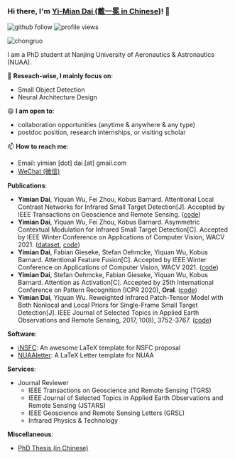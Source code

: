 ### Hi there, I'm [Yi-Mian Dai (戴一冕 in Chinese)](https://yimiandai.work/)! 👋

<p align="left"> 
  <img src="https://img.shields.io/github/followers/YimianDai?label=Followers" alt="github follow" />
  <img src="https://komarev.com/ghpvc/?username=YimianDai" alt="profile views" /> 
</p>

<p align="left"> <img src="https://github-readme-stats.vercel.app/api?username=YimianDai&show_icons=true&include_all_commits=true&count_private=true" alt="chongruo" /> </p>

I am a PhD student at Nanjing University of Aeronautics & Astronautics (NUAA).

🔭 **Reseach-wise, I mainly focus on**:

- Small Object Detection
- Neural Architecture Design

😄 **I am open to**:

- collaboration opportunities (anytime & anywhere & any type)
- postdoc position, research internships, or visiting scholar


📫 **How to reach me**:

- Email: yimian [dot] dai [at] gmail.com
- [WeChat (微信)](https://raw.githubusercontent.com/YimianDai/imgbed/master/github/wechat.JPG) 

**Publications**:

+ **Yimian Dai**, Yiquan Wu, Fei Zhou, Kobus Barnard. Attentional Local Contrast Networks for Infrared Small Target Detection[J]. Accepted by IEEE Transactions on Geoscience and Remote Sensing. ([code](https://github.com/YimianDai/open-alcnet))
+ **Yimian Dai**, Yiquan Wu, Fei Zhou, Kobus Barnard. Asymmetric Contextual Modulation for Infrared Small Target Detection[C]. Accepted by IEEE Winter Conference on Applications of Computer Vision, WACV 2021. ([dataset](https://github.com/YimianDai/sirst), [code](https://github.com/YimianDai/open-acm))
+ **Yimian Dai**, Fabian Gieseke, Stefan Oehmcke, Yiquan Wu, Kobus Barnard. Attentional Feature Fusion[C]. Accepted by IEEE Winter Conference on Applications of Computer Vision, WACV 2021. ([code](https://github.com/YimianDai/open-aff))
+ **Yimian Dai**, Stefan Oehmcke, Fabian Gieseke, Yiquan Wu, Kobus Barnard. Attention as Activation[C]. Accepted by 25th International Conference on Pattern Recognition (ICPR 2020), **Oral**. ([code](https://github.com/YimianDai/open-atac))
+ **Yimian Dai**, Yiquan Wu. Reweighted Infrared Patch-Tensor Model with Both Nonlocal and Local Priors for Single-Frame Small Target Detection[J]. IEEE Journal of Selected Topics in Applied Earth Observations and Remote Sensing, 2017, 10(8), 3752-3767. ([code](https://github.com/YimianDai/DENTIST))



**Software**:

- [iNSFC](https://github.com/YimianDai/iNSFC): An awesome LaTeX template for NSFC proposal
- [NUAAletter](https://github.com/YimianDai/NUAAletter): A LaTeX Letter template for NUAA

**Services**:

+ Journal Reviewer
  - IEEE Transactions on Geoscience and Remote Sensing (TGRS)
  - IEEE Journal of Selected Topics in Applied Earth Observations and Remote Sensing (JSTARS)
  - IEEE Geoscience and Remote Sensing Letters (GRSL)
  - Infrared Physics & Technology

**Miscellaneous**:

- [PhD Thesis (in Chinese)](https://raw.githubusercontent.com/YimianDai/public/master/Yimian-PhD-Thesis.pdf)

<!--
**YimianDai/YimianDai** is a ✨ _special_ ✨ repository because its `README.md` (this file) appears on your GitHub profile.

Here are some ideas to get you started:

- 🔭 I’m currently working on ...
- 🌱 I’m currently learning ...
- 👯 I’m looking to collaborate on ...
- 🤔 I’m looking for help with ...
- 💬 Ask me about ...
- 📫 How to reach me: ...
- 😄 Pronouns: ...
- ⚡ Fun fact: ...
-->
